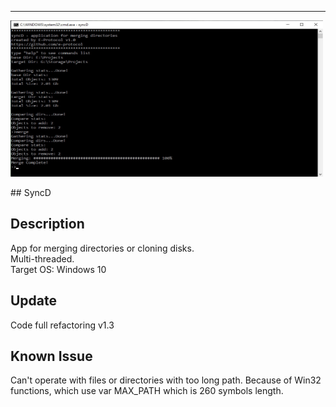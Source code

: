 ********************************************************************************
<p float="left">
<img src="img/img.jpg" width = "500" height = "250" />
</p>
## SyncD

## Description
App for merging directories or cloning disks.</br>
Multi-threaded.</br>
Target OS: Windows 10 

## Update
Code full refactoring v1.3

## Known Issue
Can't operate with files or directories with too long path. Because of Win32 functions, which use var MAX_PATH which is 260 symbols length. 
